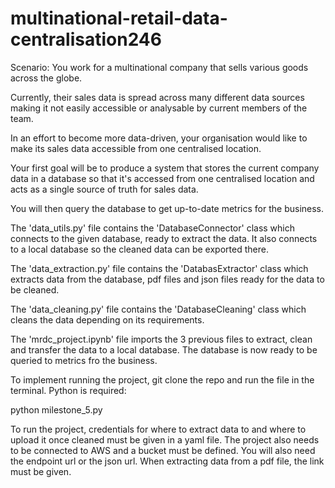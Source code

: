 # multinational-retail-data-centralisation246

Scenario: You work for a multinational company that sells various goods across the globe.

Currently, their sales data is spread across many different data sources making it not easily accessible or analysable by current members of the team.

In an effort to become more data-driven, your organisation would like to make its sales data accessible from one centralised location.

Your first goal will be to produce a system that stores the current company data in a database so that it's accessed from one centralised location and acts as a single source of truth for sales data.

You will then query the database to get up-to-date metrics for the business.

The 'data_utils.py' file contains the 'DatabaseConnector' class which connects to the given database, ready to extract the data. It also connects to a local database so the cleaned data can be exported there.

The 'data_extraction.py' file contains the 'DatabasExtractor' class which extracts data from the database, pdf files and json files ready for the data to be cleaned.

The 'data_cleaning.py' file contains the 'DatabaseCleaning' class which cleans the data depending on its requirements. 

The 'mrdc_project.ipynb' file imports the 3 previous files to extract, clean and transfer the data to a local database. The database is now ready to be queried to metrics fro the business.

To implement running the project, git clone the repo and run the file in the terminal. Python is required:

python milestone_5.py

To run the project, credentials for where to extract data to and where to upload it once cleaned must be given in a yaml file. The project also needs to be connected to AWS and a bucket must be defined. You will also need the endpoint url or the json url. When extracting data from a pdf file, the link must be given. 